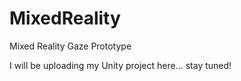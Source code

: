 # MixedReality
Mixed Reality Gaze Prototype

I will be uploading my Unity project here... stay tuned!
